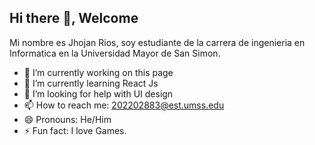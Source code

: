 ## Hi there 👋, Welcome
Mi nombre es Jhojan Rios, soy estudiante de la carrera de ingenieria en Informatica en la Universidad Mayor de San Simon. 

- 🔭 I’m currently working on this page
- 🌱 I’m currently learning React Js
- 🤔 I’m looking for help with UI design
- 📫 How to reach me: 202202883@est.umss.edu
- 😄 Pronouns: He/Him
- ⚡ Fun fact: I love Games.

<!--
**Jhoestar/Jhoestar** is a ✨ _special_ ✨ repository because its `README.md` (this file) appears on your GitHub profile.

Here are some ideas to get you started:

- 🔭 I’m currently working on ...
- 🌱 I’m currently learning React 
- 👯 I’m looking to collaborate on ...
- 🤔 I’m looking for help with ...
- 💬 Ask me about ...
- 📫 How to reach me: ...
- 😄 Pronouns: ...
- ⚡ Fun fact: ...
-->
